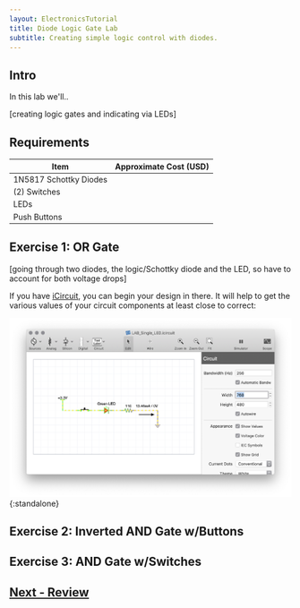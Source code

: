 ```yaml
---
layout: ElectronicsTutorial
title: Diode Logic Gate Lab
subtitle: Creating simple logic control with diodes.
---
```


## Intro

In this lab we'll..

[creating logic gates and indicating via LEDs]



## Requirements

| Item                                     | Approximate Cost (USD) |
| ---------------------------------------- | ---------------------- |
| 1N5817 Schottky Diodes                    |
| (2) Switches                             |
| LEDs  ||
| Push Buttons   ||

## Exercise 1: OR Gate

[going through two diodes, the logic/Schottky diode and the LED, so have to account for both voltage drops]

If you have [iCircuit](http://icircuitapp.com), you can begin your design in there. It will help to get the various values of your circuit components at least close to correct:

![](../Support_Files/SS_iCircuit_Single_LED_Lab.png){:standalone}



## Exercise 2: Inverted AND Gate w/Buttons


## Exercise 3: AND Gate w/Switches



## [Next - Review](../Review)